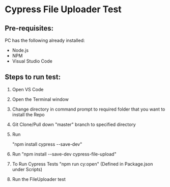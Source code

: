 # Cypress File Uploader Test

## Pre-requisites:
PC has the following already installed:
- Node.js
- NPM
- Visual Studio Code

## Steps to run test:
1. Open VS Code 
2. Open the Terminal window
3. Change directory in command prompt to required folder that you want to install the Repo
4. Git Clone/Pull down "master" branch to specified directory
6. Run

      "npm install cypress --save-dev"

7. Run 
      "npm install --save-dev cypress-file-upload"

9. To Run Cypress Tests "npm run cy:open" (Defined in Package.json under Scripts)
10. Run the FileUploader test
